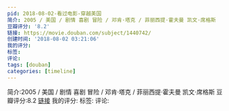 ```yaml
---
pid: 2018-08-02-看过电影-穿越美国
简介: 2005 / 美国 / 剧情 喜剧 冒险 / 邓肯·塔克 / 菲丽西提·霍夫曼 凯文·席格斯
豆瓣评分: '8.2'
链接: https://movie.douban.com/subject/1440742/
创建时间: '2018-08-02 03:21:06'
我的评分:
标签:
评论:
tags: [douban]
categories: [timeline]
---
```

简介:2005 / 美国 / 剧情 喜剧 冒险 / 邓肯·塔克 / 菲丽西提·霍夫曼 凯文·席格斯
豆瓣评分:8.2
[链接](https://movie.douban.com/subject/1440742/)
我的评分:
标签:
评论:
